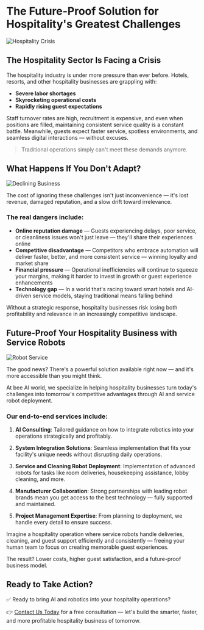 # The Future-Proof Solution for Hospitality's Greatest Challenges

![Hospitality Crisis](https://example.com/hospitality-crisis.jpg)

## The Hospitality Sector Is Facing a Crisis

The hospitality industry is under more pressure than ever before. Hotels, resorts, and other hospitality businesses are grappling with:

* **Severe labor shortages**
* **Skyrocketing operational costs**
* **Rapidly rising guest expectations**

Staff turnover rates are high, recruitment is expensive, and even when positions are filled, maintaining consistent service quality is a constant battle. Meanwhile, guests expect faster service, spotless environments, and seamless digital interactions — without excuses.

> Traditional operations simply can't meet these demands anymore.

## What Happens If You Don't Adapt?

![Declining Business](https://example.com/declining-business.jpg)

The cost of ignoring these challenges isn't just inconvenience — it's lost revenue, damaged reputation, and a slow drift toward irrelevance.

### The real dangers include:

* **Online reputation damage** — Guests experiencing delays, poor service, or cleanliness issues won't just leave — they'll share their experiences online
* **Competitive disadvantage** — Competitors who embrace automation will deliver faster, better, and more consistent service — winning loyalty and market share
* **Financial pressure** — Operational inefficiencies will continue to squeeze your margins, making it harder to invest in growth or guest experience enhancements
* **Technology gap** — In a world that's racing toward smart hotels and AI-driven service models, staying traditional means falling behind

Without a strategic response, hospitality businesses risk losing both profitability and relevance in an increasingly competitive landscape.

## Future-Proof Your Hospitality Business with Service Robots

![Robot Service](https://example.com/robot-service.jpg)

The good news? There's a powerful solution available right now — and it's more accessible than you might think.

At bee AI world, we specialize in helping hospitality businesses turn today's challenges into tomorrow's competitive advantages through AI and service robot deployment.

### Our end-to-end services include:

1. **AI Consulting**: Tailored guidance on how to integrate robotics into your operations strategically and profitably.

2. **System Integration Solutions**: Seamless implementation that fits your facility's unique needs without disrupting daily operations.

3. **Service and Cleaning Robot Deployment**: Implementation of advanced robots for tasks like room deliveries, housekeeping assistance, lobby cleaning, and more.

4. **Manufacturer Collaboration**: Strong partnerships with leading robot brands mean you get access to the best technology — fully supported and maintained.

5. **Project Management Expertise**: From planning to deployment, we handle every detail to ensure success.

Imagine a hospitality operation where service robots handle deliveries, cleaning, and guest support efficiently and consistently — freeing your human team to focus on creating memorable guest experiences.

The result? Lower costs, higher guest satisfaction, and a future-proof business model.

## Ready to Take Action?

✅ Ready to bring AI and robotics into your hospitality operations?

👉 [Contact Us Today](#) for a free consultation — let's build the smarter, faster, and more profitable hospitality business of tomorrow.